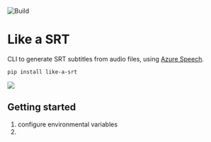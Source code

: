 ![Build](https://github.com/RobertoPrevato/PythonCLI/workflows/Build/badge.svg)

# Like a SRT
CLI to generate SRT subtitles from audio files, using [Azure Speech](https://azure.microsoft.com/en-us/services/cognitive-services/speech-services/#overview).

```bash
pip install like-a-srt
```

![](https://gist.githubusercontent.com/RobertoPrevato/b9f5162bfe6082876ec2d9811cc554b0/raw/9317c60cd5913c35a24103ef0cfd9c1e8e28c0e8/like-a-srt-800px.png)

## Getting started

1. configure environmental variables
2.
